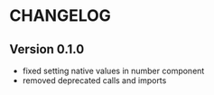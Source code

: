 # CHANGELOG

## Version 0.1.0

- fixed setting native values in number component
- removed deprecated calls and imports